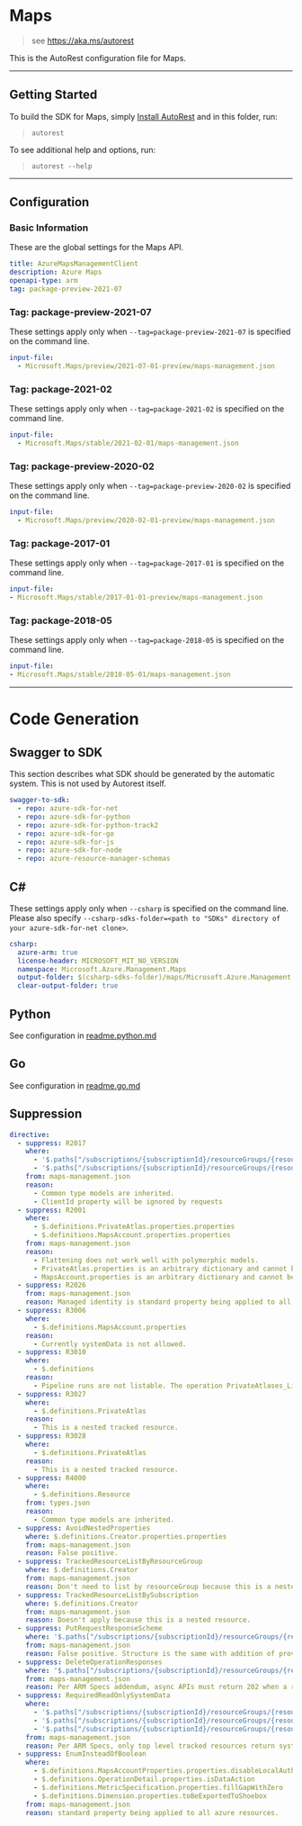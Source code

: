 # Maps

> see https://aka.ms/autorest

This is the AutoRest configuration file for Maps.

---

## Getting Started

To build the SDK for Maps, simply [Install AutoRest](https://aka.ms/autorest/install) and in this folder, run:

> `autorest`

To see additional help and options, run:

> `autorest --help`

---

## Configuration

### Basic Information

These are the global settings for the Maps API.

``` yaml
title: AzureMapsManagementClient
description: Azure Maps
openapi-type: arm
tag: package-preview-2021-07
```


### Tag: package-preview-2021-07

These settings apply only when `--tag=package-preview-2021-07` is specified on the command line.

```yaml $(tag) == 'package-preview-2021-07'
input-file:
  - Microsoft.Maps/preview/2021-07-01-preview/maps-management.json
```
### Tag: package-2021-02

These settings apply only when `--tag=package-2021-02` is specified on the command line.

``` yaml $(tag) == 'package-2021-02'
input-file:
  - Microsoft.Maps/stable/2021-02-01/maps-management.json
```

### Tag: package-preview-2020-02

These settings apply only when `--tag=package-preview-2020-02` is specified on the command line.

``` yaml $(tag) == 'package-preview-2020-02'
input-file:
  - Microsoft.Maps/preview/2020-02-01-preview/maps-management.json
```

### Tag: package-2017-01

These settings apply only when `--tag=package-2017-01` is specified on the command line.

``` yaml $(tag) == 'package-2017-01'
input-file:
- Microsoft.Maps/stable/2017-01-01-preview/maps-management.json
```

### Tag: package-2018-05

These settings apply only when `--tag=package-2018-05` is specified on the command line.

``` yaml $(tag) == 'package-2018-05'
input-file:
- Microsoft.Maps/stable/2018-05-01/maps-management.json
```

---

# Code Generation

## Swagger to SDK

This section describes what SDK should be generated by the automatic system.
This is not used by Autorest itself.

``` yaml $(swagger-to-sdk)
swagger-to-sdk:
  - repo: azure-sdk-for-net
  - repo: azure-sdk-for-python
  - repo: azure-sdk-for-python-track2
  - repo: azure-sdk-for-go
  - repo: azure-sdk-for-js
  - repo: azure-sdk-for-node
  - repo: azure-resource-manager-schemas
```

## C#

These settings apply only when `--csharp` is specified on the command line.
Please also specify `--csharp-sdks-folder=<path to "SDKs" directory of your azure-sdk-for-net clone>`.

``` yaml $(csharp)
csharp:
  azure-arm: true
  license-header: MICROSOFT_MIT_NO_VERSION
  namespace: Microsoft.Azure.Management.Maps
  output-folder: $(csharp-sdks-folder)/maps/Microsoft.Azure.Management.Maps/src/Generated
  clear-output-folder: true
```

## Python

See configuration in [readme.python.md](./readme.python.md)

## Go

See configuration in [readme.go.md](./readme.go.md)

## Suppression

``` yaml
directive:
  - suppress: R2017
    where:
      - '$.paths["/subscriptions/{subscriptionId}/resourceGroups/{resourceGroupName}/providers/Microsoft.Maps/accounts/{accountName}/privateAtlases/{privateAtlasName}"].put'
      - '$.paths["/subscriptions/{subscriptionId}/resourceGroups/{resourceGroupName}/providers/Microsoft.Maps/accounts/{accountName}"].put'
    from: maps-management.json
    reason:
      - Common type models are inherited.
      - ClientId property will be ignored by requests
  - suppress: R2001
    where:
      - $.definitions.PrivateAtlas.properties.properties
      - $.definitions.MapsAccount.properties.properties
    from: maps-management.json
    reason:
      - Flattening does not work well with polymorphic models.
      - PrivateAtlas.properties is an arbitrary dictionary and cannot be flattened.
      - MapsAccount.properties is an arbitrary dictionary and cannot be flattened.
  - suppress: R2026
    from: maps-management.json
    reason: Managed identity is standard property being applied to all azure resources.
  - suppress: R3006
    where:
      - $.definitions.MapsAccount.properties
    reason:
      - Currently systemData is not allowed.
  - suppress: R3010
    where:
      - $.definitions
    reason:
      - Pipeline runs are not listable. The operation PrivateAtlases_ListByAccount serves this purpose.
  - suppress: R3027
    where:
      - $.definitions.PrivateAtlas
    reason:
      - This is a nested tracked resource.
  - suppress: R3028
    where:
      - $.definitions.PrivateAtlas
    reason:
      - This is a nested tracked resource.
  - suppress: R4000
    where:
      - $.definitions.Resource
    from: types.json
    reason:
      - Common type models are inherited.
  - suppress: AvoidNestedProperties
    where: $.definitions.Creator.properties.properties
    from: maps-management.json
    reason: False positive.
  - suppress: TrackedResourceListByResourceGroup
    where: $.definitions.Creator
    from: maps-management.json
    reason: Don't need to list by resourceGroup because this is a nested resource.
  - suppress: TrackedResourceListBySubscription
    where: $.definitions.Creator
    from: maps-management.json
    reason: Doesn't apply because this is a nested resource.
  - suppress: PutRequestResponseScheme
    where: '$.paths["/subscriptions/{subscriptionId}/resourceGroups/{resourceGroupName}/providers/Microsoft.Maps/accounts/{accountName}/creators/{creatorName}"].put'
    from: maps-management.json
    reason: False positive. Structure is the same with addition of provisioningStatus property.
  - suppress: DeleteOperationResponses
    where: '$.paths["/subscriptions/{subscriptionId}/resourceGroups/{resourceGroupName}/providers/Microsoft.Maps/accounts/{accountName}/creators/{creatorName}"].delete.responses'
    from: maps-management.json
    reason: Per ARM Specs addendum, async APIs must return 202 when a response is accepted.
  - suppress: RequiredReadOnlySystemData
    where: 
      - '$.paths["/subscriptions/{subscriptionId}/resourceGroups/{resourceGroupName}/providers/Microsoft.Maps/accounts/{accountName}/creators/{creatorName}"].put'
      - '$.paths["/subscriptions/{subscriptionId}/resourceGroups/{resourceGroupName}/providers/Microsoft.Maps/accounts/{accountName}/creators/{creatorName}"].patch'
      - '$.paths["/subscriptions/{subscriptionId}/resourceGroups/{resourceGroupName}/providers/Microsoft.Maps/accounts/{accountName}/creators/{creatorName}"].get'
    from: maps-management.json
    reason: Per ARM Specs, only top level tracked resources return systemMetadata.
  - suppress: EnumInsteadOfBoolean
    where: 
      - $.definitions.MapsAccountProperties.properties.disableLocalAuth
      - $.definitions.OperationDetail.properties.isDataAction
      - $.definitions.MetricSpecification.properties.fillGapWithZero
      - $.definitions.Dimension.properties.toBeExportedToShoebox
    from: maps-management.json
    reason: standard property being applied to all azure resources.
```
